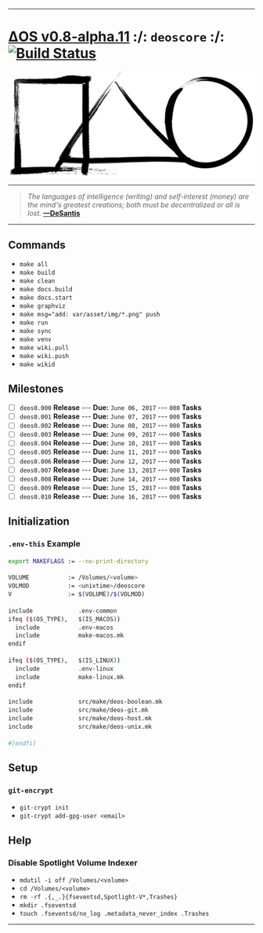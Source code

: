 [this:author:email]: # (atd@bitcoin.sh )
[this:author:name ]: # (Andrew DeSantis)

---

# [ΔOS v0.8-alpha.11][000] :/: `deoscore` :/: [![Build Status][001]][002]

[![self-header.jpg][003]](https://github.com/libdeos/deos-graphviz/wiki)

---

> *The languages of intelligence (writing) and self-interest (money) are the*
> *mind's greatest creations; both must be decentralized or all is lost.*
> **[—DeSantis][004]**

---

## Commands

* `make all`
* `make build`
* `make clean`
* `make docs.build`
* `make docs.start`
* `make graphviz`
* `make msg="add: var/asset/img/*.png" push`
* `make run`
* `make sync`
* `make venv`
* `make wiki.pull`
* `make wiki.push`
* `make wikid`

## Milestones

* [ ] `deos0.000` **Release** --- **Due:** `June 06, 2017` --- `000` **Tasks**
* [ ] `deos0.001` **Release** --- **Due:** `June 07, 2017` --- `000` **Tasks**
* [ ] `deos0.002` **Release** --- **Due:** `June 08, 2017` --- `000` **Tasks**
* [ ] `deos0.003` **Release** --- **Due:** `June 09, 2017` --- `000` **Tasks**
* [ ] `deos0.004` **Release** --- **Due:** `June 10, 2017` --- `000` **Tasks**
* [ ] `deos0.005` **Release** --- **Due:** `June 11, 2017` --- `000` **Tasks**
* [ ] `deos0.006` **Release** --- **Due:** `June 12, 2017` --- `000` **Tasks**
* [ ] `deos0.007` **Release** --- **Due:** `June 13, 2017` --- `000` **Tasks**
* [ ] `deos0.008` **Release** --- **Due:** `June 14, 2017` --- `000` **Tasks**
* [ ] `deos0.009` **Release** --- **Due:** `June 15, 2017` --- `000` **Tasks**
* [ ] `deos0.010` **Release** --- **Due:** `June 16, 2017` --- `000` **Tasks**

## Initialization

### `.env-this` Example

```bash
export MAKEFLAGS := --no-print-directory

VOLUME           := /Volumes/<volume>
VOLMOD           := <unixtime>/deoscore
V                := $(VOLUME)/$(VOLMOD)

include             .env-common
ifeq ($(OS_TYPE),   $(IS_MACOS))
  include           .env-macos
  include           make-macos.mk
endif

ifeq ($(OS_TYPE),   $(IS_LINUX))
  include           .env-linux
  include           make-linux.mk
endif

include             src/make/deos-boolean.mk
include             src/make/deos-git.mk
include             src/make/deos-host.mk
include             src/make/deos-unix.mk

#[endfi]
```

## Setup

### `git-encrypt`

* `git-crypt init`
* `git-crypt add-gpg-user <email>`

## Help

### Disable Spotlight Volume Indexer

* `mdutil -i off /Volumes/<volume>`
* `cd /Volumes/<volume>`
* `rm -rf .{,_.}{fseventsd,Spotlight-V*,Trashes}`
* `mkdir .fseventsd`
* `touch .fseventsd/no_log .metadata_never_index .Trashes`

---

[000]: https://libdeos.github.io/deos-graphviz/
[001]: https://travis-ci.org/libdeos/deos-graphviz.svg?branch=master
[002]: https://travis-ci.org/libdeos/deos-graphviz
[003]: var/assets/github/self-header-1499073266.png
[004]: https://twitter.com/desantis/status/795023340704595968

